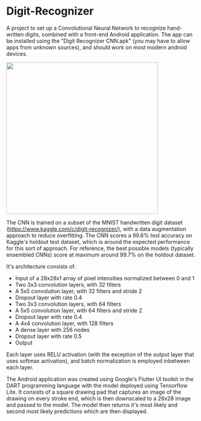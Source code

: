 # Digit-Recognizer

A project to set up a Convolutional Neural Network to recognize hand-written digits, combined with a front-end Android application. The app can be installed using the "Digit Recognizer CNN.apk" (you may have to allow apps from unknown sources), and should work on most modern android devices.

<img src="https://i.imgur.com/pWoJnd7.png " data-canonical-src="https://i.imgur.com/pWoJnd7.png " width="400" />

The CNN is trained on a subset of the MNIST handwritten digit dataset (https://www.kaggle.com/c/digit-recognizer/), with a data augmentation approach to reduce overfitting. The CNN scores a 99.6% test accuracy on Kaggle's holdout test dataset, which is around the expected performance for this sort of approach. For reference, the best possible models (typically ensembled CNNs) score at maximum around 99.7% on the holdout dataset. 

It's architecture consists of:

- Input of a 28x28x1 array of pixel intensities normalized between 0 and 1
- Two 3x3 convolution layers, with 32 filters
- A 5x5 convolution layer, with 32 filters and stride 2
- Dropout layer with rate 0.4
- Two 3x3 convolution layers, with 64 filters
- A 5x5 convolution layer, with 64 filters and stride 2
- Dropout layer with rate 0.4
- A 4x4 convolution layer, with 128 filters
- A dense layer with 256 nodes
- Dropout layer with rate 0.5
- Output

Each layer uses RELU activation (with the exception of the output layer that uses softmax activation), and batch normalization is employed inbetween each layer.

The Android application was created using Google's Flutter UI toolkit in the DART programming language with the model deployed using Tensorflow Lite. It consists of a square drawing pad that captures an image of the drawing on every stroke end, which is then downscaled to a 28x28 image and passed to the model. The model then returns it's most likely and second most likely predictions which are then displayed.
